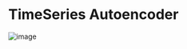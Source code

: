# TimeSeries Autoencoder



![image](https://user-images.githubusercontent.com/95903180/234766125-3e091973-aa25-4341-ae9e-179e7be094cb.png)
